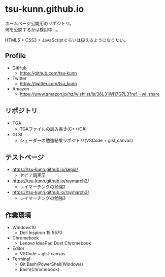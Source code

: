 # tsu-kunn.github.io

ホームページ公開用のリポジトリ。  
何を公開するかは検討中…。  

HTML5 + CSS3 + JavaScriptぐらいは扱えるようになりたい。  

## Profile
- GitHub
  - https://github.com/tsu-kunn
- Twitter
  - https://twitter.com/tsu_kunn
- Amazon
  - https://www.amazon.jp/hz/wishlist/ls/36L31WI17G7L3?ref_=wl_share

## リポジトリ
- TGA
  - TGAファイルの読み書き(C++/C#)
- GLSL
  - シェーダーの勉強結果リポジトリ(VSCode + glsl_canvas)

## テストページ
- https://tsu-kunn.github.io/sepia/
  - セピア調表示
- https://tsu-kunn.github.io/raymarch2/
  - レイマーチングの勉強2
- https://tsu-kunn.github.io/raymarch3/
  - レイマーチングの勉強3

## 作業環境
- Windows10
  - Dell Inspiron 15 5570
- Chromebook
  - Lenovo IdeaPad Duet Chromebook
- Editor
  - VSCode + glsl-canvas
- Terminal
  - Git Bash/PowerShell(Windows)
  - Bash(Chromebook)
